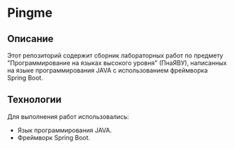 # Pingme

## Описание

Этот репозиторий содержит сборник лабораторных работ по предмету "Программирование на языках высокого уровня" (ПнаЯВУ), написанных на языке программирования JAVA с использованием фреймворка Spring Boot.

## Технологии

Для выполнения работ использовались:
- Язык программирования JAVA.
- Фреймворк Spring Boot.
